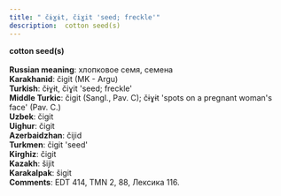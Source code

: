 ```yaml
---
title: " čɨɣɨt, čiɣit 'seed; freckle'"
description:  cotton seed(s)
---
```

<p data-pagefind-weight="0.5">
<strong> cotton seed(s)</strong><br><br>
<strong>Russian meaning</strong>:  хлопковое семя, семена<br>
<strong>Karakhanid</strong>:  čigit (MK - Argu)<br>
<strong>Turkish</strong>:  čɨɣɨt, čiɣit 'seed; freckle'<br>
<strong>Middle Turkic</strong>:  čigit (Sangl., Pav. C); čɨɣɨt 'spots on a pregnant woman's face' (Pav. C.)<br>
<strong>Uzbek</strong>:  čigit<br>
<strong>Uighur</strong>:  čigit<br>
<strong>Azerbaidzhan</strong>:  čijid<br>
<strong>Turkmen</strong>:  čigit 'seed'<br>
<strong>Kirghiz</strong>:  čigit<br>
<strong>Kazakh</strong>:  šijit<br>
<strong>Karakalpak</strong>:  šigit<br>
<strong>Comments</strong>:  EDT 414, TMN 2, 88, Лексика 116.<br>

</p>
